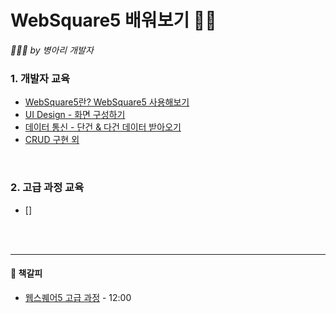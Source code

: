 # WebSquare5 배워보기 👩‍💻
*🐥🐣🐤 by 병아리 개발자*
<br/>

### 1. 개발자 교육

- [WebSquare5란? WebSquare5 사용해보기](./Summary1.md)
- [UI Design - 화면 구성하기](./Summary2.md)
- [데이터 통신 - 단건 & 다건 데이터 받아오기](./Summary3.md)
- [CRUD 구현 외](./Summary4.md)
<br/>

### 2. 고급 과정 교육

- []

<br/>
<br/>
<hr>



#### 🔖 책갈피

- [웹스퀘어5 고급 과정](https://www.youtube.com/watch?v=uMDO9sRGKZk&list=PL7a9HhkvOVb0JAbcD8JrThjwssqAQSNAh&index=4) - 12:00
